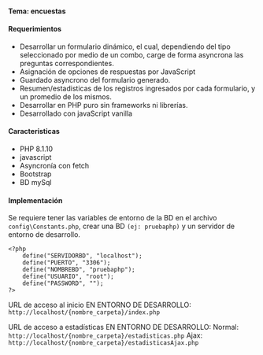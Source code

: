 #### Tema: encuestas

#### Requerimientos
- Desarrollar un formulario dinámico, el cual, dependiendo del tipo seleccionado por medio de un combo, carge de forma asyncrona las preguntas correspondientes.
- Asignación de opciones de respuestas por JavaScript
- Guardado asyncrono del formulario generado.
- Resumen/estadisticas de los registros ingresados por cada formulario, y un promedio de los mismos.
- Desarrollar en PHP puro sin frameworks ni librerías.
- Desarrollado con javaScript vanilla

#### Caracteristicas
- PHP 8.1.10
- javascript
- Asyncronía con fetch
- Bootstrap
- BD mySql

#### Implementación
Se requiere tener las variables de entorno de la BD en el archivo `config\Constants.php`, crear una BD `(ej: pruebaphp)`  y un servidor de entorno de desarrollo.

    <?php
        define("SERVIDORBD", "localhost");
		define("PUERTO", "3306");
		define("NOMBREBD", "pruebaphp");
		define("USUARIO", "root");
		define("PASSWORD", "");
    ?>
URL de acceso al inicio EN ENTORNO DE DESARROLLO: `http://localhost/{nombre_carpeta}/index.php`

URL de acceso a estadísticas EN ENTORNO DE DESARROLLO: 
Normal: `http://localhost/{nombre_carpeta}/estadisticas.php`
Ajax: `http://localhost/{nombre_carpeta}/estadisticasAjax.php`